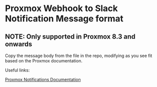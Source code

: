 # Proxmox Webhook to Slack Notification Message format

## NOTE: Only supported in Proxmox 8.3 and onwards

Copy the message body from the file in the repo, modifying as you see fit based on the Proxmox documentation.

Useful links:

[Proxmox Notifications Documentation](https://pve.proxmox.com/pve-docs/chapter-notifications.html)